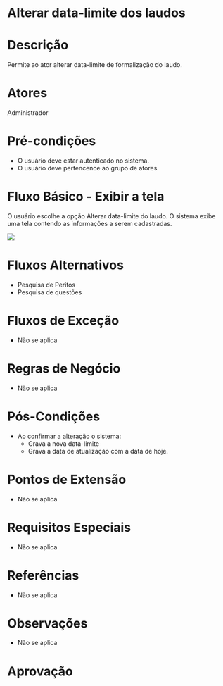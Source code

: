 
# Alterar data-limite dos laudos

# Descrição

Permite ao ator alterar data-limite de formalização do laudo.

# Atores

Administrador


# Pré-condições

- O usuário deve estar autenticado no sistema.
- O usuário deve pertencence ao grupo de atores.

# Fluxo Básico - Exibir a tela

O usuário escolhe a opção Alterar data-limite do laudo.
O sistema exibe uma tela contendo as informações a serem cadastradas.

[![](https://img.plantuml.biz/plantuml/svg/lLJ1RjD04BrRyZ-Cocr5OjUk4OcggYKfN9AcKhbLK4szsx3gscjsrvLAcn_XoW492Obl83_6h6EQ9WIgNDWeXxNUUpFpvcd3uD0wDCwYSW1rfJJo2pGVQtcZBnJMN8V1ldMtIXo4WGSD9KuD5d0N1W2lCB-U6bsNVA2LDl3iwWNziZ2O4Ijwe5tBia9FufM4tJWE0oUT4d2ad31e086ZGr2oa4u0rz0M_Y2G2mD7nuF9E0okj2Oud4dhH44K0QV2pB_d4c5yEduJ1ZbMJkeI1lhuDwVfSddktZCsyjfmylC7Ox2V-xRxbweM1umbQP9saeonLH9ZGs5p8-TVvryqOtt8TMb5xeIhgNKkAsbpMKv1AEcUWnNSJo1aRGlDLvMwwy9lQH2lED96520hMvD7ZPDMEi12EBWds9b3LriFR6M17AYqUK9zw4qbcmR8qJhJz1xlHl5UbCH9Hihj-4RmWnQzM443JA8uQu1FL1df79NyX1ljwJmsg4CMTQaiaUQVbPEqH6mIy41DNaPnkkWkYVlflqjtrtTBkfG8wRHTNw4_QRQNPkbUHctytUuDj3HDA1Ym1MssUhrVj3R9jJ7pRoNbjK_HupmgYkYMpkpfiOQYh3sHw_wcqHXZ9xgWjVbYMoMoPGzENtioiNkzNhVzTtgzJU39fMsnMrVg_Z_I7njPVdYujA36uKNyHstyb-17GcjloSvoWpixA-fhtDbgjVCpL3Tetj5OvmCiSw7eGfXkyseUYfBxP_ON)](https://editor.plantuml.com/uml/lLJ1RjD04BrRyZ-Cocr5OjUk4OcggYKfN9AcKhbLK4szsx3gscjsrvLAcn_XoW492Obl83_6h6EQ9WIgNDWeXxNUUpFpvcd3uD0wDCwYSW1rfJJo2pGVQtcZBnJMN8V1ldMtIXo4WGSD9KuD5d0N1W2lCB-U6bsNVA2LDl3iwWNziZ2O4Ijwe5tBia9FufM4tJWE0oUT4d2ad31e086ZGr2oa4u0rz0M_Y2G2mD7nuF9E0okj2Oud4dhH44K0QV2pB_d4c5yEduJ1ZbMJkeI1lhuDwVfSddktZCsyjfmylC7Ox2V-xRxbweM1umbQP9saeonLH9ZGs5p8-TVvryqOtt8TMb5xeIhgNKkAsbpMKv1AEcUWnNSJo1aRGlDLvMwwy9lQH2lED96520hMvD7ZPDMEi12EBWds9b3LriFR6M17AYqUK9zw4qbcmR8qJhJz1xlHl5UbCH9Hihj-4RmWnQzM443JA8uQu1FL1df79NyX1ljwJmsg4CMTQaiaUQVbPEqH6mIy41DNaPnkkWkYVlflqjtrtTBkfG8wRHTNw4_QRQNPkbUHctytUuDj3HDA1Ym1MssUhrVj3R9jJ7pRoNbjK_HupmgYkYMpkpfiOQYh3sHw_wcqHXZ9xgWjVbYMoMoPGzENtioiNkzNhVzTtgzJU39fMsnMrVg_Z_I7njPVdYujA36uKNyHstyb-17GcjloSvoWpixA-fhtDbgjVCpL3Tetj5OvmCiSw7eGfXkyseUYfBxP_ON)

# Fluxos Alternativos

- Pesquisa de Peritos
- Pesquisa de questões

# Fluxos de Exceção

- Não se aplica

# Regras de Negócio

- Não se aplica

# Pós-Condições

- Ao confirmar a alteração o sistema:
  - Grava a nova data-limite
  - Grava a data de atualização com a data de hoje.


# Pontos de Extensão

- Não se aplica

# Requisitos Especiais

- Não se aplica

# Referências

- Não se aplica

# Observações

- Não se aplica



# Aprovação
